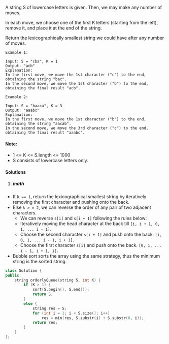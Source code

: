 A string S of lowercase letters is given.  Then, we may make any number of moves.

In each move, we choose one of the first K letters (starting from the left), remove it, and place it at the end of the string.

Return the lexicographically smallest string we could have after any number of moves.

 

```
Example 1:

Input: S = "cba", K = 1
Output: "acb"
Explanation: 
In the first move, we move the 1st character ("c") to the end, obtaining the string "bac".
In the second move, we move the 1st character ("b") to the end, obtaining the final result "acb".

Example 2:

Input: S = "baaca", K = 3
Output: "aaabc"
Explanation: 
In the first move, we move the 1st character ("b") to the end, obtaining the string "aacab".
In the second move, we move the 3rd character ("c") to the end, obtaining the final result "aaabc".
```

 

#### Note:

-    1 <= K <= S.length <= 1000
-    S consists of lowercase letters only.


#### Solutions

1. ##### math

- If `k == 1`, return the lexicographical smallest string by iteratively removing the first character and pushing onto the back.
- Else `k > = 2`, we can reverse the order of any pair of two adjacent characters.
    - We can reverse `s[i]` and `s[i + 1]` following the rules below:
    - Iteratively moving the head character at the back till `[i, i + 1, 0, 1, ... i - 1]`.
    - Choose the second character `s[i + 1]` and push onto the back. `[i, 0, 1, ... i - 1, i + 1]`. 
    - Choose the first character `s[i]` and push onto the back. `[0, 1, ... i - 1, i + 1, i]`.
- Bubble sort sorts the array using the same strategy, thus the minimum string is the sorted string.

```cpp
class Solution {
public:
    string orderlyQueue(string S, int K) {
        if (K > 1) {
            sort(S.begin(), S.end());
            return S;
        }
        else {
            string res = S;
            for (int i = 1; i < S.size(); i++)
                res = min(res, S.substr(i) + S.substr(0, i));
            return res;
        }
    }
};
```